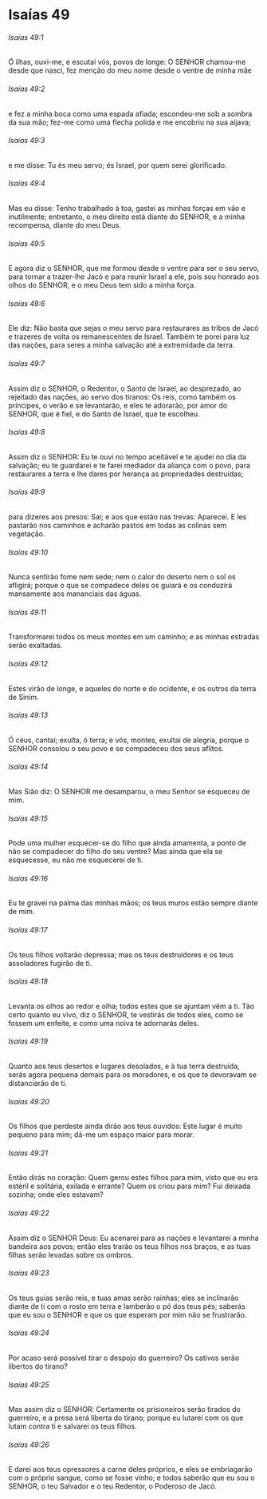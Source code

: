 # Isaías 49

###### Isaías 49:1

Ó ilhas, ouvi-me, e escutai vós, povos de longe: O SENHOR chamou-me desde que nasci, fez menção do meu nome desde o ventre de minha mãe

###### Isaías 49:2

e fez a minha boca como uma espada afiada; escondeu-me sob a sombra da sua mão; fez-me como uma flecha polida e me encobriu na sua aljava;

###### Isaías 49:3

e me disse: Tu és meu servo; és Israel, por quem serei glorificado.

###### Isaías 49:4

Mas eu disse: Tenho trabalhado à toa, gastei as minhas forças em vão e inutilmente; entretanto, o meu direito está diante do SENHOR, e a minha recompensa, diante do meu Deus.

###### Isaías 49:5

E agora diz o SENHOR, que me formou desde o ventre para ser o seu servo, para tornar a trazer-lhe Jacó e para reunir Israel a ele, pois sou honrado aos olhos do SENHOR, e o meu Deus tem sido a minha força.

###### Isaías 49:6

Ele diz: Não basta que sejas o meu servo para restaurares as tribos de Jacó e trazeres de volta os remanescentes de Israel. Também te porei para luz das nações, para seres a minha salvação até a extremidade da terra.

###### Isaías 49:7

Assim diz o SENHOR, o Redentor, o Santo de Israel, ao desprezado, ao rejeitado das nações, ao servo dos tiranos: Os reis, como também os príncipes, o verão e se levantarão, e eles te adorarão, por amor do SENHOR, que é fiel, e do Santo de Israel, que te escolheu.

###### Isaías 49:8

Assim diz o SENHOR: Eu te ouvi no tempo aceitável e te ajudei no dia da salvação; eu te guardarei e te farei mediador da aliança com o povo, para restaurares a terra e lhe dares por herança as propriedades destruídas;

###### Isaías 49:9

para dizeres aos presos: Saí; e aos que estão nas trevas: Aparecei. E les pastarão nos caminhos e acharão pastos em todas as colinas sem vegetação.

###### Isaías 49:10

Nunca sentirão fome nem sede; nem o calor do deserto nem o sol os afligirá; porque o que se compadece deles os guiará e os conduzirá mansamente aos mananciais das águas.

###### Isaías 49:11

Transformarei todos os meus montes em um caminho; e as minhas estradas serão exaltadas.

###### Isaías 49:12

Estes virão de longe, e aqueles do norte e do ocidente, e os outros da terra de Sinim.

###### Isaías 49:13

Ó céus, cantai; exulta, ó terra; e vós, montes, exultai de alegria, porque o SENHOR consolou o seu povo e se compadeceu dos seus aflitos.

###### Isaías 49:14

Mas Sião diz: O SENHOR me desamparou, o meu Senhor se esqueceu de mim.

###### Isaías 49:15

Pode uma mulher esquecer-se do filho que ainda amamenta, a ponto de não se compadecer do filho do seu ventre? Mas ainda que ela se esquecesse, eu não me esquecerei de ti.

###### Isaías 49:16

Eu te gravei na palma das minhas mãos; os teus muros estão sempre diante de mim.

###### Isaías 49:17

Os teus filhos voltarão depressa; mas os teus destruidores e os teus assoladores fugirão de ti.

###### Isaías 49:18

Levanta os olhos ao redor e olha; todos estes que se ajuntam vêm a ti. Tão certo quanto eu vivo, diz o SENHOR, te vestirás de todos eles, como se fossem um enfeite, e como uma noiva te adornarás deles.

###### Isaías 49:19

Quanto aos teus desertos e lugares desolados, e à tua terra destruída, serás agora pequena demais para os moradores, e os que te devoravam se distanciarão de ti.

###### Isaías 49:20

Os filhos que perdeste ainda dirão aos teus ouvidos: Este lugar é muito pequeno para mim; dá-me um espaço maior para morar.

###### Isaías 49:21

Então dirás no coração: Quem gerou estes filhos para mim, visto que eu era estéril e solitária, exilada e errante? Quem os criou para mim? Fui deixada sozinha; onde eles estavam?

###### Isaías 49:22

Assim diz o SENHOR Deus: Eu acenarei para as nações e levantarei a minha bandeira aos povos; então eles trarão os teus filhos nos braços, e as tuas filhas serão levadas sobre os ombros.

###### Isaías 49:23

Os teus guias serão reis, e tuas amas serão rainhas; eles se inclinarão diante de ti com o rosto em terra e lamberão o pó dos teus pés; saberás que eu sou o SENHOR e que os que esperam por mim não se frustrarão.

###### Isaías 49:24

Por acaso será possível tirar o despojo do guerreiro? Os cativos serão libertos do tirano?

###### Isaías 49:25

Mas assim diz o SENHOR: Certamente os prisioneiros serão tirados do guerreiro, e a presa será liberta do tirano; porque eu lutarei com os que lutam contra ti e salvarei os teus filhos.

###### Isaías 49:26

E darei aos teus opressores a carne deles próprios, e eles se embriagarão com o próprio sangue, como se fosse vinho; e todos saberão que eu sou o SENHOR, o teu Salvador e o teu Redentor, o Poderoso de Jacó.

